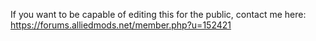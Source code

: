 If you want to be capable of editing this for the public, contact me here: https://forums.alliedmods.net/member.php?u=152421
